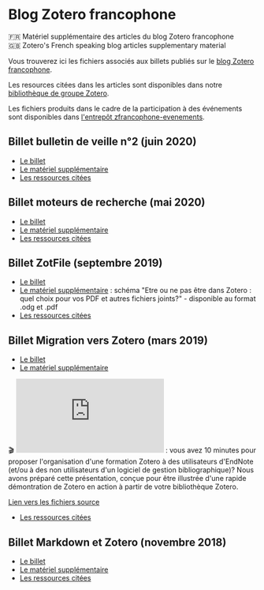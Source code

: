 # Blog Zotero francophone

🇫🇷 Matériel supplémentaire des articles du blog Zotero francophone   
🇬🇧 Zotero's French speaking blog articles supplementary material

Vous trouverez ici les fichiers associés aux billets publiés sur le [blog Zotero francophone](https://zotero.hypotheses.org).

Les resources citées dans les articles sont disponibles dans notre [bibliothèque de groupe Zotero](https://www.zotero.org/groups/2233096/zfrancophone).

Les fichiers produits dans le cadre de la participation à des événements sont disponibles dans [l'entrepôt zfrancophone-evenements](https://github.com/zfrancophone/zfrancophone-evenements).

## Billet bulletin de veille n°2 (juin 2020)
* [Le billet](https://zotero.hypotheses.org/3434)
* [Le matériel supplémentaire](https://github.com/zfrancophone/zfrancophone-blog/tree/master/2020-06-bulletin-veille-02)
* [Les ressources citées](https://www.zotero.org/groups/2233096/zfrancophone/collections/4WJY9TTS)

## Billet moteurs de recherche (mai 2020)
* [Le billet](https://zotero.hypotheses.org/3388)
* [Le matériel supplémentaire](https://github.com/zfrancophone/zfrancophone-blog/tree/master/2020-05-moteurs)
* [Les ressources citées](https://www.zotero.org/groups/2233096/zfrancophone/tags/zfrancophone_moteurs/library)

## Billet ZotFile (septembre 2019)
* [Le billet](https://zotero.hypotheses.org/2838)
* [Le matériel supplémentaire](https://github.com/zfrancophone/zfrancophone-blog/tree/master/2019-09-zotfile) : schéma "Etre ou ne pas être dans Zotero : quel choix pour vos PDF et autres fichiers joints?" - disponible au format .odg et .pdf
* [Les ressources citées](https://www.zotero.org/groups/2233096/zfrancophone/tags/zfrancophone_zotfile/library)

## Billet Migration vers Zotero (mars 2019)
* [Le billet](https://zotero.hypotheses.org/2766)
* [Le matériel supplémentaire](https://github.com/zfrancophone/zfrancophone-blog/tree/master/2019-03-migration-endnote-zotero)

:clapper: ![Bande annonce en diaporama](https://github.com/zfrancophone/zfrancophone-blog/blob/master/2019-03-migration-endnote-zotero/bande_annonce_zotero_endnote/bande_annonce_zotero_endnote.pdf) : vous avez 10 minutes pour proposer l'organisation d'une formation Zotero à des utilisateurs d'EndNote (et/ou à des non utilisateurs d'un logiciel de gestion bibliographique)? Nous avons préparé cette présentation, conçue pour être illustrée d'une rapide démontration de Zotero en action à partir de votre bibliothèque Zotero.

[Lien vers les fichiers source](https://github.com/zfrancophone/zfrancophone-blog/tree/master/2019-03-migration-endnote-zotero/bande_annonce_zotero_endnote)
* [Les ressources citées](https://www.zotero.org/groups/2233096/zfrancophone/tags/zfrancophone_migration/library)

## Billet Markdown et Zotero (novembre 2018)
* [Le billet](https://zotero.hypotheses.org/2258)
* [Le matériel supplémentaire](https://github.com/zfrancophone/zfrancophone-blog/tree/master/2018-11-markdown)
* [Les ressources citées](https://www.zotero.org/groups/2233096/zfrancophone/tags/zfrancophone_markdown/library)

